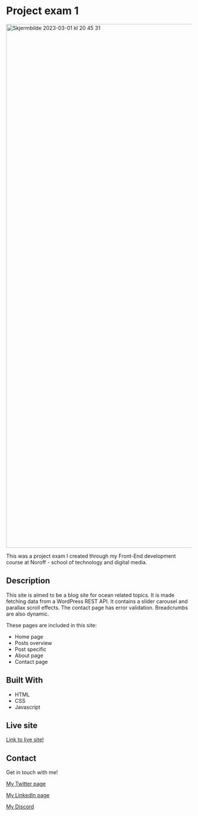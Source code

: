 # Project exam 1
<img width="1421" alt="Skjermbilde 2023-03-01 kl  20 45 31" src="https://user-images.githubusercontent.com/79892491/222248255-467b330f-50c5-46c9-b1a7-5a4535965be8.png">

This was a project exam I created through my Front-End development course at Noroff - school of technology and digital media.

## Description

This site is aimed to be a blog site for ocean related topics. It is made fetching data from a WordPress REST API. It contains a slider carousel and parallax scroll effects. The contact page has error validation. Breadcrumbs are also dynamic. 

These pages are included in this site:

- Home page
- Posts overview
- Post specific
- About page
- Contact page

## Built With

- HTML
- CSS
- Javascript

## Live site
[Link to live site!](https://discoverourocean.netlify.app)

## Contact
Get in touch with me!

[My Twitter page](https://twitter.com/tanific)

[My LinkedIn page](https://www.linkedin.com/in/tonje-stensen-b3857a209/)

[My Discord](https://discord.com/users/186407072882098177)


